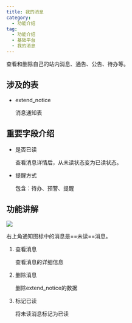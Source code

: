```yaml
---
title: 我的消息
category:
  - 功能介绍
tag:
  - 功能介绍
  - 基础平台
  - 我的消息
---
```


查看和删除自己的站内消息、通告、公告、待办等。

## 涉及的表

- extend_notice

  消息通知表

<!-- #region field -->

## 重要字段介绍

- 是否已读

  查看消息详情后，从未读状态变为已读状态。

- 提醒方式

  包含：待办、预警、提醒

<!-- #endregion field -->



## 功能讲解

![](/images/intro/基础平台_我的消息.png)

右上角通知图标中的消息是==未读==消息。

1. 查看消息

   查看消息的详细信息

2. 删除消息

   删除extend_notice的数据

3. 标记已读

   将未读消息标记为已读



